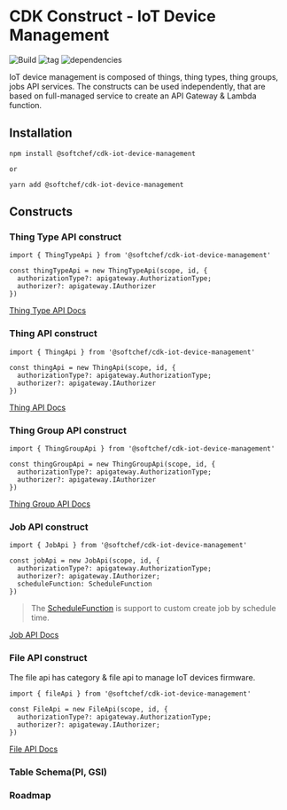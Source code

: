 # CDK Construct - IoT Device Management

![Build](https://github.com/SoftChef/cdk-iot-device-management/actions/workflows/build.yml/badge.svg)
![tag](https://img.shields.io/github/v/tag/softchef/cdk-iot-device-management)
![dependencies](https://david-dm.org/softchef/cdk-iot-device-management.svg)

IoT device management is composed of things, thing types, thing groups, jobs API services. The constructs can be used independently, that are based on full-managed service to create an API Gateway & Lambda function.

## Installation

```
npm install @softchef/cdk-iot-device-management

or

yarn add @softchef/cdk-iot-device-management

```

## Constructs

### Thing Type API construct

```
import { ThingTypeApi } from '@softchef/cdk-iot-device-management'

const thingTypeApi = new ThingTypeApi(scope, id, {
  authorizationType?: apigateway.AuthorizationType;
  authorizer?: apigateway.IAuthorizer
})
```

[Thing Type API Docs](./docs/thing-type-api.md)

### Thing API construct

```
import { ThingApi } from '@softchef/cdk-iot-device-management'

const thingApi = new ThingApi(scope, id, {
  authorizationType?: apigateway.AuthorizationType;
  authorizer?: apigateway.IAuthorizer
})
```

[Thing API Docs](./docs/thing-api.md)

### Thing Group API construct

```
import { ThingGroupApi } from '@softchef/cdk-iot-device-management'

const thingGroupApi = new ThingGroupApi(scope, id, {
  authorizationType?: apigateway.AuthorizationType;
  authorizer?: apigateway.IAuthorizer
})
```
[Thing Group API Docs](./docs/thing-group-api.md)

### Job API construct

```
import { JobApi } from '@softchef/cdk-iot-device-management'

const jobApi = new JobApi(scope, id, {
  authorizationType?: apigateway.AuthorizationType;
  authorizer?: apigateway.IAuthorizer;
  scheduleFunction: ScheduleFunction
})
```

> The [ScheduleFunction](https://www.npmjs.com/package/@softchef/cdk-schedule-function/v/0.0.15) is support to custom create job by schedule time.

[Job API Docs](./docs/job-api.md)

### File API construct

The file api has category & file api to manage IoT devices firmware.
```
import { fileApi } from '@softchef/cdk-iot-device-management'

const FileApi = new FileApi(scope, id, {
  authorizationType?: apigateway.AuthorizationType;
  authorizer?: apigateway.IAuthorizer;
})
```

[File API Docs](./docs/file-api.md)


### Table Schema(PI, GSI)

### Roadmap
